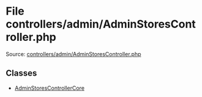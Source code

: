File controllers/admin/AdminStoresController.php
=========
Source: [controllers/admin/AdminStoresController.php](https://github.com/PrestaShop/PrestaShop/blob/1.6.1.1/controllers/admin/AdminStoresController.php)


Classes
-------

* [AdminStoresControllerCore](class.AdminStoresControllerCore)

